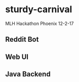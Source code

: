 # sturdy-carnival
MLH Hackathon Phoenix 12-2-17

Reddit Bot
----------

Web UI
------

Java Backend
------------